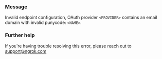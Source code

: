 
### Message
Invalid endpoint configuration, OAuth provider <code>&lt;PROVIDER&gt;</code> contains an email domain with invalid punycode: <code>&lt;NAME&gt;</code>.

### Further help
If you're having trouble resolving this error, please reach out to [support@ngrok.com](mailto:support@ngrok.com?subject=Help%20with%20ERR_NGROK_1644)

